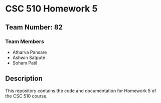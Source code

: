 # CSC 510 Homework 5

## Team Number: 82

### Team Members

- Atharva Pansare
- Ashwin Satpute
- Soham Patil

## Description

This repository contains the code and documentation for Homework 5 of the CSC 510 course.
